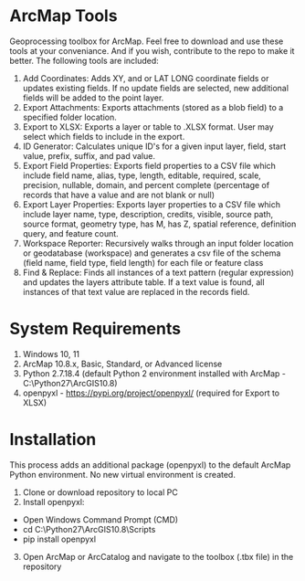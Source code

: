 # ArcMap Tools
Geoprocessing toolbox for ArcMap. Feel free to download and use these tools at your conveniance. And if you wish, contribute to the repo to make it better. The following tools are included:
1. Add Coordinates: Adds XY, and or LAT LONG coordinate fields or updates existing fields.  If no update fields are selected, new additional fields will be added to the point layer.  
2. Export Attachments: Exports attachments (stored as a blob field) to a specified folder location.  
3. Export to XLSX: Exports a layer or table to .XLSX format.  User may select which fields to include in the export.
4. ID Generator: Calculates unique ID's for a given input layer, field, start value, prefix, suffix, and pad value.
5. Export Field Properties: Exports field properties to a CSV file which include field name, alias, type, length, editable, required, scale, precision, nullable, domain, and percent complete (percentage of records that have a value and are not blank or null)
6. Export Layer Properties: Exports layer properties to a CSV file which include layer name, type, description, credits, visible, source path, source format, geometry type, has M, has Z, spatial reference, definition query, and feature count. 
7. Workspace Reporter: Recursively walks through an input folder location or geodatabase (workspace) and generates a csv file of the schema (field name, field type, field length) for each file or feature class
8. Find & Replace: Finds all instances of a text pattern (regular expression) and updates the layers attribute table. If a text value is found, all instances of that text value are replaced in the records field.

# System Requirements
1. Windows 10, 11
2. ArcMap 10.8.x, Basic, Standard, or Advanced license
3. Python 2.7.18.4 (default Python 2 environment installed with ArcMap - C:\Python27\ArcGIS10.8)
4. openpyxl - https://pypi.org/project/openpyxl/ (required for Export to XLSX)

# Installation
This process adds an additional package (openpyxl) to the default ArcMap Python environment. No new virtual environment is created.
1. Clone or download repository to local PC
2. Install openpyxl:
  * Open Windows Command Prompt (CMD)
  * cd C:\Python27\ArcGIS10.8\Scripts
  * pip install openpyxl
3. Open ArcMap or ArcCatalog and navigate to the toolbox (.tbx file) in the repository
